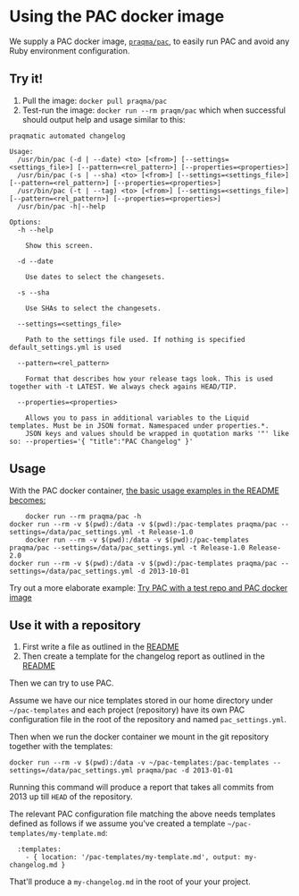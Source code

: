 # Using the PAC docker image

We supply a PAC docker image, [`praqma/pac`](https://hub.docker.com/r/praqma/pac/), to easily run PAC and avoid any Ruby environment configuration.

## Try it!

 1. Pull the image: `docker pull praqma/pac` 
 2. Test-run the image: `docker run --rm praqm/pac` which when successful should output help and usage similar to this:

```
praqmatic automated changelog 

Usage:
  /usr/bin/pac (-d | --date) <to> [<from>] [--settings=<settings_file>] [--pattern=<rel_pattern>] [--properties=<properties>]
  /usr/bin/pac (-s | --sha) <to> [<from>] [--settings=<settings_file>] [--pattern=<rel_pattern>] [--properties=<properties>]
  /usr/bin/pac (-t | --tag) <to> [<from>] [--settings=<settings_file>] [--pattern=<rel_pattern>] [--properties=<properties>]
  /usr/bin/pac -h|--help

Options:
  -h --help
             
    Show this screen.
    
  -d --date
             
    Use dates to select the changesets.
     
  -s --sha
              
    Use SHAs to select the changesets.      
  
  --settings=<settings_file> 
  
    Path to the settings file used. If nothing is specified default_settings.yml is used
    
  --pattern=<rel_pattern>
  
    Format that describes how your release tags look. This is used together with -t LATEST. We always check agains HEAD/TIP.

  --properties=<properties>

    Allows you to pass in additional variables to the Liquid templates. Must be in JSON format. Namespaced under properties.*.
    JSON keys and values should be wrapped in quotation marks '"' like so: --properties='{ "title":"PAC Changelog" }'
```

## Usage

With the PAC docker container, [the basic usage examples in the README becomes:](../README.md#usage)

		docker run --rm praqma/pac -h
    docker run --rm -v $(pwd):/data -v $(pwd):/pac-templates praqma/pac --settings=/data/pac_settings.yml -t Release-1.0
		docker run --rm -v $(pwd):/data -v $(pwd):/pac-templates praqma/pac --settings=/data/pac_settings.yml -t Release-1.0 Release-2.0
    docker run --rm -v $(pwd):/data -v $(pwd):/pac-templates praqma/pac --settings=/data/pac_settings.yml -d 2013-10-01

Try out a more elaborate example: [Try PAC with a test repo and PAC docker image](try_pac_with_test_repo_and_docker.md)

## Use it with a repository


 1. First write a file as outlined in the [README](../README.md#simple-configuration-file)
 2. Then create a template for the changelog report as outlined in the [README](../README.md#simple-template) 

Then we can try to use PAC. 

Assume we have our nice templates stored in our home directory under `~/pac-templates` and each project (repository) have its own PAC configuration file in the root of the repository and named `pac_settings.yml`.

Then when we run the docker container we mount in the git repository together with the templates:

```
docker run --rm -v $(pwd):/data -v ~/pac-templates:/pac-templates --settings=/data/pac_settings.yml praqma/pac -d 2013-01-01
```
Running this command will produce a report that takes all commits from 2013 up till `HEAD` of the repository.

The relevant PAC configuration file matching the above needs templates defined as follows if we assume you've created a template `~/pac-templates/my-template.md`:

```
  :templates:
    - { location: '/pac-templates/my-template.md', output: my-changelog.md }
```

That'll produce a `my-changelog.md` in the root of your your project. 